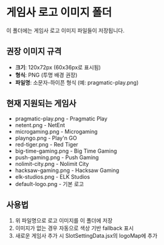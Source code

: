 # 게임사 로고 이미지 폴더

이 폴더에는 게임사 로고 이미지 파일들이 저장됩니다.

## 권장 이미지 규격
- **크기**: 120x72px (60x36px로 표시됨)
- **형식**: PNG (투명 배경 권장)
- **파일명**: 소문자-하이픈 형식 (예: pragmatic-play.png)

## 현재 지원되는 게임사
- pragmatic-play.png - Pragmatic Play
- netent.png - NetEnt
- microgaming.png - Microgaming
- playngo.png - Play'n GO
- red-tiger.png - Red Tiger
- big-time-gaming.png - Big Time Gaming
- push-gaming.png - Push Gaming
- nolimit-city.png - Nolimit City
- hacksaw-gaming.png - Hacksaw Gaming
- elk-studios.png - ELK Studios
- default-logo.png - 기본 로고

## 사용법
1. 위 파일명으로 로고 이미지를 이 폴더에 저장
2. 이미지가 없는 경우 자동으로 색상 기반 fallback 표시
3. 새로운 게임사 추가 시 SlotSettingData.jsx의 logoMap에 추가
